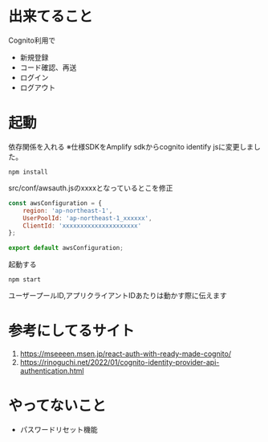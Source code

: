 # 出来てること
Cognito利用で
- 新規登録
- コード確認、再送
- ログイン
- ログアウト
# 起動
依存関係を入れる
※仕様SDKをAmplify sdkからcognito identify jsに変更しました。
```
npm install
```

src/conf/awsauth.jsのxxxxとなっているとこを修正

```js
const awsConfiguration = {
    region: 'ap-northeast-1',
    UserPoolId: 'ap-northeast-1_xxxxxx',
    ClientId: 'xxxxxxxxxxxxxxxxxxxxx'
};
  
export default awsConfiguration;
```

起動する

```
npm start
```

ユーザープールID,アプリクライアントIDあたりは動かす際に伝えます
# 参考にしてるサイト

1. https://mseeeen.msen.jp/react-auth-with-ready-made-cognito/
2. https://rinoguchi.net/2022/01/cognito-identity-provider-api-authentication.html

# やってないこと
- パスワードリセット機能
